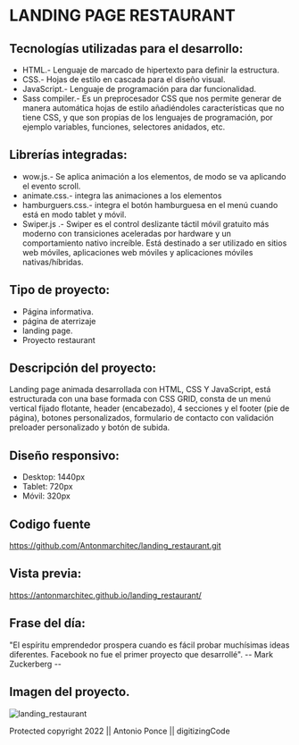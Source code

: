 # LANDING PAGE RESTAURANT 

## Tecnologías utilizadas para el desarrollo:
- HTML.- Lenguaje de marcado de hipertexto para definir la estructura.
- CSS.- Hojas de estilo en cascada para el diseño visual.
- JavaScript.- Lenguaje de programación para dar funcionalidad. 
- Sass compiler.- Es un preprocesador CSS que nos permite generar de manera automática hojas de estilo añadiéndoles características que no tiene CSS, y que son propias de los lenguajes de programación, por ejemplo variables, funciones, selectores anidados, etc.

## Librerías integradas: 
- wow.js.- Se aplica animación a los elementos, de modo se va aplicando el evento scroll.
- animate.css.- integra las animaciones a los elementos
- hamburguers.css.- integra el botón hamburguesa en el menú cuando está en modo tablet y móvil.
- Swiper.js .- Swiper es el control deslizante táctil móvil gratuito más moderno con transiciones   aceleradas por hardware y un comportamiento nativo increíble. Está destinado a ser utilizado en sitios web móviles, aplicaciones web móviles y aplicaciones móviles nativas/híbridas.

## Tipo de proyecto:
- Página informativa.
- página de aterrizaje
- landing page.
- Proyecto restaurant

## Descripción del proyecto:
Landing page animada desarrollada con HTML, CSS Y JavaScript, está estructurada con una base formada con CSS GRID, consta de un menú vertical fijado flotante, header (encabezado), 4 secciones y el footer (pie de página), botones personalizados, formulario de contacto con validación preloader personalizado y botón de subida.   

## Diseño responsivo:
- Desktop: 1440px   
- Tablet: 720px
- Móvil: 320px

## Codigo fuente
https://github.com/Antonmarchitec/landing_restaurant.git

## Vista previa:
https://antonmarchitec.github.io/landing_restaurant/

## Frase del día:
"El espíritu emprendedor prospera cuando es fácil probar muchísimas ideas diferentes. Facebook no fue el primer proyecto que desarrollé".
-- Mark Zuckerberg --

## Imagen del proyecto.

![landing_restaurant](https://user-images.githubusercontent.com/70084380/192084792-314c1f6e-238e-4b9e-b3a8-591f92bc29bd.jpg)

Protected copyright 2022 ||
Antonio Ponce || digitizingCode



